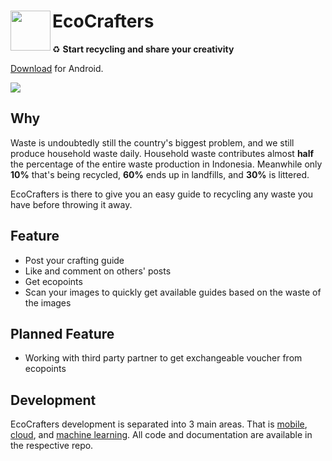 # <img align="left" src="https://github.com/ecoCrafters/.github/blob/assets/option_2.png" width="64" height="64"></img>

<h1 align="left">EcoCrafters</h1>

♻ __Start recycling and share your creativity__

[Download]() for Android.

![](https://github.com/ecoCrafters/.github/blob/assets/EcoCrafters_feature.png)

## Why

Waste is undoubtedly still the country's biggest problem, and we still produce household waste daily. Household waste contributes almost __half__ the percentage of the entire waste production in Indonesia. Meanwhile only __10%__ that's being recycled, __60%__ ends up in landfills, and __30%__ is littered.

EcoCrafters is there to give you an easy guide to recycling any waste you have before throwing it away.

## Feature

- Post your crafting guide
- Like and comment on others' posts
- Get ecopoints
- Scan your images to quickly get available guides based on the waste of the images

## Planned Feature

- Working with third party partner to get exchangeable voucher from ecopoints

## Development

EcoCrafters development is separated into 3 main areas. That is [mobile](https://github.com/ecoCrafters/ecocrafters-mobile), [cloud](https://github.com/ecoCrafters/ecocrafters-api), and [machine learning](https://github.com/ecoCrafters/waste-detection). All code and documentation are available in the respective repo.